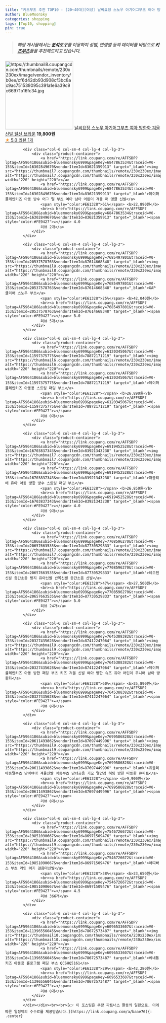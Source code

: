 ```yaml
---
title: "키즈부츠 추천 TOP10 - [20~40대][여성] 날씨요정 스노우 아기어그부츠 여아 방한화 겨울신발 털신 브라운"
author: BlueMoonSky
categories: shopping
tags: [Top10, shopping]
pin: true
---
```


> ##### 해당 게시물에서는 [**분석도구**](https://itemscout.io/)를 이용하여 **성별**, **연령별** 등의 데이터를 바탕으로 [**키즈부츠**](https://link.coupang.com/a/baae76)들을 추천해드리고 있습니다.
<div class="container"><div class="row">
            <div class="col-6 col-sm-4 col-lg-4 col-lg-3">
                <div class="product-container">
                    <a href="https://link.coupang.com/re/AFFSDP?lptag=AF5964186&subid=bluemoonsky6999&pageKey=6662163997&traceid=V0-153&itemId=15295234691&vendorItemId=86963210340" target="_blank"><img src="https://thumbnail8.coupangcdn.com/thumbnails/remote/230x230ex/image/vendor_inventory/b0ee/cf6d42db93d908cf3bc8ac9ac751539095c391a1e6a39c9c66971b16fc34.jpg" alt="https://thumbnail8.coupangcdn.com/thumbnails/remote/230x230ex/image/vendor_inventory/b0ee/cf6d42db93d908cf3bc8ac9ac751539095c391a1e6a39c9c66971b16fc34.jpg" width="220" height="220"></a>
                    <a href="https://link.coupang.com/re/AFFSDP?lptag=AF5964186&subid=bluemoonsky6999&pageKey=6662163997&traceid=V0-153&itemId=15295234691&vendorItemId=86963210340" target="_blank">날씨요정 스노우 아기어그부츠 여아 방한화 겨울신발 털신 브라운</a>
                    <span style="color:#E61328"></span> <b>19,800원</b>
                    <br><a href="https://link.coupang.com/re/AFFSDP?lptag=AF5964186&subid=bluemoonsky6999&pageKey=6662163997&traceid=V0-153&itemId=15295234691&vendorItemId=86963210340" target="_blank"><span style="color:#FE9427">★</span> 5.0
                    리뷰 1개</a>
                </div>
            </div>
            
            <div class="col-6 col-sm-4 col-lg-4 col-lg-3">
                <div class="product-container">
                    <a href="https://link.coupang.com/re/AFFSDP?lptag=AF5964186&subid=bluemoonsky6999&pageKey=6847863534&traceid=V0-153&itemId=16302849670&vendorItemId=83621359913" target="_blank"><img src="https://thumbnail7.coupangcdn.com/thumbnails/remote/230x230ex/image/vendor_inventory/298a/83b6b8edb20d8cb7f9ae3d024cdccca01b897e7e08637a8c2d722579b09f.jpg" alt="https://thumbnail7.coupangcdn.com/thumbnails/remote/230x230ex/image/vendor_inventory/298a/83b6b8edb20d8cb7f9ae3d024cdccca01b897e7e08637a8c2d722579b09f.jpg" width="220" height="220"></a>
                    <a href="https://link.coupang.com/re/AFFSDP?lptag=AF5964186&subid=bluemoonsky6999&pageKey=6847863534&traceid=V0-153&itemId=16302849670&vendorItemId=83621359913" target="_blank">페이퍼플레인키즈 아동 방수 어그 털 부츠 여아 남아 어린이 겨울 퍼 앵클 신발</a>
                    <span style="color:#E61328">61%</span> <b>22,890원</b>
                    <br><a href="https://link.coupang.com/re/AFFSDP?lptag=AF5964186&subid=bluemoonsky6999&pageKey=6847863534&traceid=V0-153&itemId=16302849670&vendorItemId=83621359913" target="_blank"><span style="color:#FE9427">★</span> 4.0
                    리뷰 2개</a>
                </div>
            </div>
            
            <div class="col-6 col-sm-4 col-lg-4 col-lg-3">
                <div class="product-container">
                    <a href="https://link.coupang.com/re/AFFSDP?lptag=AF5964186&subid=bluemoonsky6999&pageKey=7685497801&traceid=V0-153&itemId=20537578763&vendorItemId=87614668348" target="_blank"><img src="https://thumbnail8.coupangcdn.com/thumbnails/remote/230x230ex/image/vendor_inventory/9ea1/ae7dec100f0f3e2a2fa9da3375116627b870dae0aba10c467f00fdc62ecb.jpg" alt="https://thumbnail8.coupangcdn.com/thumbnails/remote/230x230ex/image/vendor_inventory/9ea1/ae7dec100f0f3e2a2fa9da3375116627b870dae0aba10c467f00fdc62ecb.jpg" width="220" height="220"></a>
                    <a href="https://link.coupang.com/re/AFFSDP?lptag=AF5964186&subid=bluemoonsky6999&pageKey=7685497801&traceid=V0-153&itemId=20537578763&vendorItemId=87614668348" target="_blank">GAP 클리어 스노우 부츠</a>
                    <span style="color:#E61328">25%</span> <b>42,040원</b>
                    <br><a href="https://link.coupang.com/re/AFFSDP?lptag=AF5964186&subid=bluemoonsky6999&pageKey=7685497801&traceid=V0-153&itemId=20537578763&vendorItemId=87614668348" target="_blank"><span style="color:#FE9427">★</span> 5.0
                    리뷰 5개</a>
                </div>
            </div>
            
            <div class="col-6 col-sm-4 col-lg-4 col-lg-3">
                <div class="product-container">
                    <a href="https://link.coupang.com/re/AFFSDP?lptag=AF5964186&subid=bluemoonsky6999&pageKey=6120345067&traceid=V0-153&itemId=11597375775&vendorItemId=78872171219" target="_blank"><img src="https://thumbnail6.coupangcdn.com/thumbnails/remote/230x230ex/image/vendor_inventory/a1e2/1de304dd11dc44f66132d8828744f20111444ec9f7861a508e074ba69b2f.jpg" alt="https://thumbnail6.coupangcdn.com/thumbnails/remote/230x230ex/image/vendor_inventory/a1e2/1de304dd11dc44f66132d8828744f20111444ec9f7861a508e074ba69b2f.jpg" width="220" height="220"></a>
                    <a href="https://link.coupang.com/re/AFFSDP?lptag=AF5964186&subid=bluemoonsky6999&pageKey=6120345067&traceid=V0-153&itemId=11597375775&vendorItemId=78872171219" target="_blank">페이퍼플레인키즈 아동용 스트링 패딩 부츠</a>
                    <span style="color:#E61328"></span> <b>26,890원</b>
                    <br><a href="https://link.coupang.com/re/AFFSDP?lptag=AF5964186&subid=bluemoonsky6999&pageKey=6120345067&traceid=V0-153&itemId=11597375775&vendorItemId=78872171219" target="_blank"><span style="color:#FE9427">★</span> 
                    리뷰 0개</a>
                </div>
            </div>
            
            <div class="col-6 col-sm-4 col-lg-4 col-lg-3">
                <div class="product-container">
                    <a href="https://link.coupang.com/re/AFFSDP?lptag=AF5964186&subid=bluemoonsky6999&pageKey=6919452528&traceid=V0-153&itemId=16703837343&vendorItemId=83921343238" target="_blank"><img src="https://thumbnail7.coupangcdn.com/thumbnails/remote/230x230ex/image/vendor_inventory/a2a0/d4b3d2ec45fb2234bb8879180d3b13d447fa4cf0d64776f8f3b62e2cb470.jpg" alt="https://thumbnail7.coupangcdn.com/thumbnails/remote/230x230ex/image/vendor_inventory/a2a0/d4b3d2ec45fb2234bb8879180d3b13d447fa4cf0d64776f8f3b62e2cb470.jpg" width="220" height="220"></a>
                    <a href="https://link.coupang.com/re/AFFSDP?lptag=AF5964186&subid=bluemoonsky6999&pageKey=6919452528&traceid=V0-153&itemId=16703837343&vendorItemId=83921343238" target="_blank">따블리에 유아 아동 방한 방수 스트링 패딩 부츠</a>
                    <span style="color:#E61328"></span> <b>26,850원</b>
                    <br><a href="https://link.coupang.com/re/AFFSDP?lptag=AF5964186&subid=bluemoonsky6999&pageKey=6919452528&traceid=V0-153&itemId=16703837343&vendorItemId=83921343238" target="_blank"><span style="color:#FE9427">★</span> 4.0
                    리뷰 9개</a>
                </div>
            </div>
            
            <div class="col-6 col-sm-4 col-lg-4 col-lg-3">
                <div class="product-container">
                    <a href="https://link.coupang.com/re/AFFSDP?lptag=AF5964186&subid=bluemoonsky6999&pageKey=7708596270&traceid=V0-153&itemId=20657663535&vendorItemId=87730529833" target="_blank"><img src="https://thumbnail7.coupangcdn.com/thumbnails/remote/230x230ex/image/vendor_inventory/ccce/5e42069c7c8c932d471f5001da69897bfe4c8d5c68950aac0ae576d0bedf.jpg" alt="https://thumbnail7.coupangcdn.com/thumbnails/remote/230x230ex/image/vendor_inventory/ccce/5e42069c7c8c932d471f5001da69897bfe4c8d5c68950aac0ae576d0bedf.jpg" width="220" height="220"></a>
                    <a href="https://link.coupang.com/re/AFFSDP?lptag=AF5964186&subid=bluemoonsky6999&pageKey=7708596270&traceid=V0-153&itemId=20657663535&vendorItemId=87730529833" target="_blank">레오젠 신발 층간소음 방지 유아신발 반쪽신발 층간소음 신발</a>
                    <span style="color:#E61328">47%</span> <b>27,500원</b>
                    <br><a href="https://link.coupang.com/re/AFFSDP?lptag=AF5964186&subid=bluemoonsky6999&pageKey=7708596270&traceid=V0-153&itemId=20657663535&vendorItemId=87730529833" target="_blank"><span style="color:#FE9427">★</span> 5.0
                    리뷰 24개</a>
                </div>
            </div>
            
            <div class="col-6 col-sm-4 col-lg-4 col-lg-3">
                <div class="product-container">
                    <a href="https://link.coupang.com/re/AFFSDP?lptag=AF5964186&subid=bluemoonsky6999&pageKey=7645388382&traceid=V0-153&itemId=20327435628&vendorItemId=87412247064" target="_blank"><img src="https://thumbnail9.coupangcdn.com/thumbnails/remote/230x230ex/image/vendor_inventory/dd3b/9594a7d24a8fc871cdb62d98dd809666bc840d83c1eaf93a8d33efb50bf1.jpg" alt="https://thumbnail9.coupangcdn.com/thumbnails/remote/230x230ex/image/vendor_inventory/dd3b/9594a7d24a8fc871cdb62d98dd809666bc840d83c1eaf93a8d33efb50bf1.jpg" width="220" height="220"></a>
                    <a href="https://link.coupang.com/re/AFFSDP?lptag=AF5964186&subid=bluemoonsky6999&pageKey=7645388382&traceid=V0-153&itemId=20327435628&vendorItemId=87412247064" target="_blank">페이퍼플레인키즈 아동 방한 패딩 부츠 키즈 겨울 신발 여아 방한 슈즈 유아 어린이 주니어 남아 방한화</a>
                    <span style="color:#E61328">60%</span> <b>25,890원</b>
                    <br><a href="https://link.coupang.com/re/AFFSDP?lptag=AF5964186&subid=bluemoonsky6999&pageKey=7645388382&traceid=V0-153&itemId=20327435628&vendorItemId=87412247064" target="_blank"><span style="color:#FE9427">★</span> 
                    리뷰 0개</a>
                </div>
            </div>
            
            <div class="col-6 col-sm-4 col-lg-4 col-lg-3">
                <div class="product-container">
                    <a href="https://link.coupang.com/re/AFFSDP?lptag=AF5964186&subid=bluemoonsky6999&pageKey=7699586828&traceid=V0-153&itemId=20611493862&vendorItemId=87697449996" target="_blank"><img src="https://thumbnail9.coupangcdn.com/thumbnails/remote/230x230ex/image/vendor_inventory/94a2/5776937ab1068f2b8da22d303fd82ad08c717bbb169abb6d1e4bf694a588.jpg" alt="https://thumbnail9.coupangcdn.com/thumbnails/remote/230x230ex/image/vendor_inventory/94a2/5776937ab1068f2b8da22d303fd82ad08c717bbb169abb6d1e4bf694a588.jpg" width="220" height="220"></a>
                    <a href="https://link.coupang.com/re/AFFSDP?lptag=AF5964186&subid=bluemoonsky6999&pageKey=7699586828&traceid=V0-153&itemId=20611493862&vendorItemId=87697449996" target="_blank">유블리 아동털부츠 남아여아 겨울신발 아동부츠 남녀공용 기모 털안감 히팅 방한 따뜻한 큐피트</a>
                    <span style="color:#E61328"></span> <b>9,900원</b>
                    <br><a href="https://link.coupang.com/re/AFFSDP?lptag=AF5964186&subid=bluemoonsky6999&pageKey=7699586828&traceid=V0-153&itemId=20611493862&vendorItemId=87697449996" target="_blank"><span style="color:#FE9427">★</span> 
                    리뷰 0개</a>
                </div>
            </div>
            
            <div class="col-6 col-sm-4 col-lg-4 col-lg-3">
                <div class="product-container">
                    <a href="https://link.coupang.com/re/AFFSDP?lptag=AF5964186&subid=bluemoonsky6999&pageKey=7546726672&traceid=V0-153&itemId=19851090667&vendorItemId=86971509476" target="_blank"><img src="https://thumbnail9.coupangcdn.com/thumbnails/remote/230x230ex/image/vendor_inventory/c22a/5cab75eacfe7b26bb2317c0ac3f52a594547e526a592d4a3a191754c9c45.jpg" alt="https://thumbnail9.coupangcdn.com/thumbnails/remote/230x230ex/image/vendor_inventory/c22a/5cab75eacfe7b26bb2317c0ac3f52a594547e526a592d4a3a191754c9c45.jpg" width="220" height="220"></a>
                    <a href="https://link.coupang.com/re/AFFSDP?lptag=AF5964186&subid=bluemoonsky6999&pageKey=7546726672&traceid=V0-153&itemId=19851090667&vendorItemId=86971509476" target="_blank">아띠빠스 부츠 라인 아기 걸음마신발</a>
                    <span style="color:#E61328">38%</span> <b>23,650원</b>
                    <br><a href="https://link.coupang.com/re/AFFSDP?lptag=AF5964186&subid=bluemoonsky6999&pageKey=7546726672&traceid=V0-153&itemId=19851090667&vendorItemId=86971509476" target="_blank"><span style="color:#FE9427">★</span> 4.5
                    리뷰 366개</a>
                </div>
            </div>
            
            <div class="col-6 col-sm-4 col-lg-4 col-lg-3">
                <div class="product-container">
                    <a href="https://link.coupang.com/re/AFFSDP?lptag=AF5964186&subid=bluemoonsky6999&pageKey=6096533607&traceid=V0-153&itemId=11396556045&vendorItemId=78672573487" target="_blank"><img src="https://thumbnail10.coupangcdn.com/thumbnails/remote/230x230ex/image/rs_quotation_api/c5tr5my4/1897bd2e737944c3b883dda41cf87123.jpg" alt="https://thumbnail10.coupangcdn.com/thumbnails/remote/230x230ex/image/rs_quotation_api/c5tr5my4/1897bd2e737944c3b883dda41cf87123.jpg" width="220" height="220"></a>
                    <a href="https://link.coupang.com/re/AFFSDP?lptag=AF5964186&subid=bluemoonsky6999&pageKey=6096533607&traceid=V0-153&itemId=11396556045&vendorItemId=78672573487" target="_blank">베네통키즈 아동용 홀로그램 패딩 부츠 QCSHQ5161</a>
                    <span style="color:#E61328">29%</span> <b>42,280원</b>
                    <br><a href="https://link.coupang.com/re/AFFSDP?lptag=AF5964186&subid=bluemoonsky6999&pageKey=6096533607&traceid=V0-153&itemId=11396556045&vendorItemId=78672573487" target="_blank"><span style="color:#FE9427">★</span> 
                    리뷰 0개</a>
                </div>
            </div>
            </div></div><br><br>[👉 이 포스팅은 쿠팡 파트너스 활동의 일환으로, 이에 따른 일정액의 수수료를 제공받습니다.](https://link.coupang.com/a/baae76){: .center}